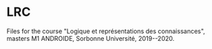 # LRC

Files for the course "Logique et représentations des connaissances", masters M1 ANDROIDE, Sorbonne Université, 2019--2020.
